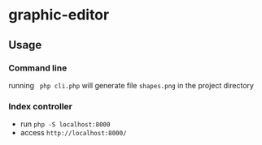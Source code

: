 # graphic-editor

## Usage

### Command line
running ` php cli.php` will generate file `shapes.png` in the project directory

### Index controller
* run `php -S localhost:8000`
* access `http://localhost:8000/`






